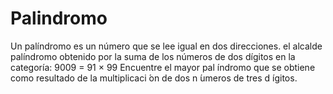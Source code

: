 # Palindromo
Un palíndromo es un número que se lee igual en dos direcciones. el alcalde palíndromo obtenido por la suma de los números de dos dígitos en la categoría: 9009 = 91 × 99 Encuentre el mayor pal ́ındromo que se obtiene como resultado de la multiplicaci ́on de dos
n ́umeros de tres d ́ıgitos.
